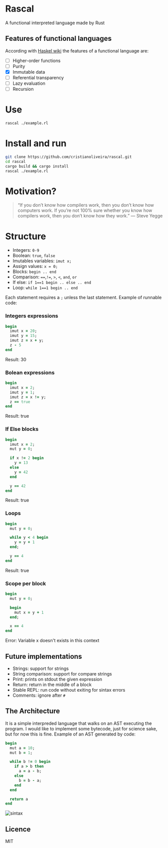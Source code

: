 # Rascal
A functional interpreted language made by Rust

## Features of functional languages
According with [Haskel wiki](https://wiki.haskell.org/Functional_programming) the features of a functional language are:

 - [ ] Higher-order functions
 - [ ] Purity
 - [x] Immutable data
 - [ ] Referential transparency
 - [ ] Lazy evaluation
 - [ ] Recursion

# Use
```bash
rascal ./example.rl
```

# Install and run
```bash
git clone https://github.com/cristianoliveira/rascal.git
cd rascal
cargo build && cargo install
rascal ./example.rl
```

# Motivation?
> “If you don’t know how compilers work, then you don’t know how computers work.
> If you’re not 100% sure whether you know how compilers work,
> then you don’t know how they work.” — Steve Yegge

# Structure
  * Integers: `0-9`
  * Boolean: `true`, `false`
  * Imutables variables: `imut x;`
  * Assign values: `x = 0;`
  * Blocks: `begin .. end`
  * Comparison: `==`,`!=`, `>`, `<`, `and`, `or`
  * If else: `if 1==1 begin .. else .. end`
  * Loop: `while 1==1 begin .. end`

Each statement requires a `;` unless the last statement. Example of runnable code:
### Integers expressions
```ruby
begin
  imut x = 20;
  imut y = 15;
  imut z = x + y;
  z - 5
end
```
Result: 30

### Bolean expressions
```ruby
begin
  imut x = 2;
  imut y = 1;
  imut z = x != y;
  z == true
end
```
Result: true

### If Else blocks
```ruby
begin
  imut x = 2;
  mut y = 0;

  if x != 2 begin
    y = 13
  else
    y = 42
  end

  y == 42
end
```
Result: true

### Loops
```ruby
begin
  mut y = 0;

  while y < 4 begin
    y = y + 1
  end;

  y == 4
end
```
Result: true

### Scope per block
```ruby
begin
  mut y = 0;

  begin
    mut x = y + 1
  end;

  x == 4
end
```
Error: Variable x doesn't exists in this context

## Future implementations
  * Strings: support for strings
  * String comparison: support for compare strings
  * Print: prints on stdout the given expression
  * Return: return in the middle of a block
  * Stable REPL: run code without exiting for sintax errors
  * Comments: ignore after `#`

## The Architecture
It is a simple interpreded language that walks on an AST executing the program.
I would like to implement some bytecode, just for science sake, but for now this
is fine. Example of an AST generated by code:

```ruby
begin
  mut a = 10;
  mut b = 1;

  while b != 0 begin
    if a > b then
      a = a - b;
    else
      b = b - a;
    end
  end

  return a
end
```
![sintax](http://i.stack.imgur.com/JDAbW.png)

## Licence
MIT
